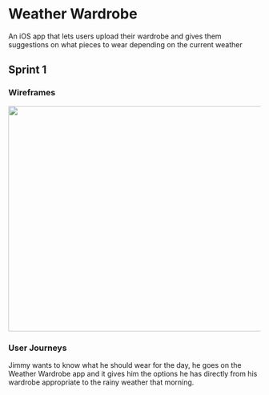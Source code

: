 # Weather Wardrobe
An iOS app that lets users upload their wardrobe and gives them suggestions on what pieces to wear depending on the current weather

## Sprint 1

### Wireframes

<img src="https://github.com/gonzob7/WeatherWardrobe/blob/master/wireframes.png" width="950" height="450">

### User Journeys

Jimmy wants to know what he should wear for the day, he goes on the Weather Wardrobe app and it gives him the options
he has directly from his wardrobe appropriate to the rainy weather that morning.
